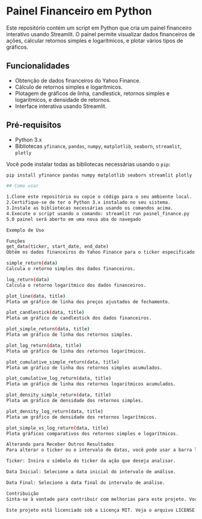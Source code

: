 # Painel Financeiro em Python

Este repositório contém um script em Python que cria um painel financeiro interativo usando Streamlit. O painel permite visualizar dados financeiros de ações, calcular retornos simples e logarítmicos, e plotar vários tipos de gráficos.

## Funcionalidades

- Obtenção de dados financeiros do Yahoo Finance.
- Cálculo de retornos simples e logarítmicos.
- Plotagem de gráficos de linha, candlestick, retornos simples e logarítmicos, e densidade de retornos.
- Interface interativa usando Streamlit.

## Pré-requisitos

- Python 3.x
- Bibliotecas `yfinance`, `pandas`, `numpy`, `matplotlib`, `seaborn`, `streamlit`, `plotly`

Você pode instalar todas as bibliotecas necessárias usando o `pip`:

```bash
pip install yfinance pandas numpy matplotlib seaborn streamlit plotly

## Como usar

1.Clone este repositório ou copie o código para o seu ambiente local.
2.Certifique-se de ter o Python 3.x instalado no seu sistema.
3.Instale as bibliotecas necessárias usando os comandos acima.
4.Execute o script usando o comando: streamlit run painel_finance.py
5.O painel será aberto em uma nova aba do navegado

Exemplo de Uso

Funções
get_data(ticker, start_date, end_date)
Obtém os dados financeiros do Yahoo Finance para o ticker especificado e o intervalo de datas.

simple_return(data)
Calcula o retorno simples dos dados financeiros.

log_return(data)
Calcula o retorno logarítmico dos dados financeiros.

plot_line(data, title)
Plota um gráfico de linha dos preços ajustados de fechamento.

plot_candlestick(data, title)
Plota um gráfico de candlestick dos dados financeiros.

plot_simple_return(data, title)
Plota um gráfico de linha dos retornos simples.

plot_log_return(data, title)
Plota um gráfico de linha dos retornos logarítmicos.

plot_cumulative_simple_return(data, title)
Plota um gráfico de linha dos retornos simples acumulados.

plot_cumulative_log_return(data, title)
Plota um gráfico de linha dos retornos logarítmicos acumulados.

plot_density_simple_return(data, title)
Plota um gráfico de densidade dos retornos simples.

plot_density_log_return(data, title)
Plota um gráfico de densidade dos retornos logarítmicos.

plot_simple_vs_log_return(data, title)
Plota gráficos comparativos dos retornos simples e logarítmicos.

Alterando para Receber Outros Resultados
Para alterar o ticker ou o intervalo de datas, você pode usar a barra lateral do Streamlit:

Ticker: Insira o símbolo do ticker da ação que deseja analisar.

Data Inicial: Selecione a data inicial do intervalo de análise.

Data Final: Selecione a data final do intervalo de análise.

Contribuição
Sinta-se à vontade para contribuir com melhorias para este projeto. Você pode fazer isso abrindo uma issue ou enviando um pull request.

Este projeto está licenciado sob a Licença MIT. Veja o arquivo LICENSE para mais detalhes.
